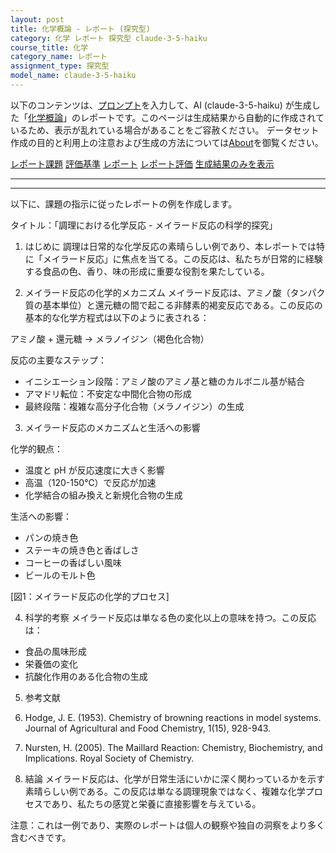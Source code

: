 ```yaml
---
layout: post
title: 化学概論 - レポート (探究型)
category: 化学 レポート 探究型 claude-3-5-haiku
course_title: 化学
category_name: レポート
assignment_type: 探究型
model_name: claude-3-5-haiku
---
```


以下のコンテンツは、[プロンプト](https://github.com/takedatoshiyuki/synthetic_assignments/tree/main/generated/化学/claude-3-5-haiku/prompt_レポート-探究型.md)を入力して、AI (claude-3-5-haiku) が生成した「[化学概論](/contents/化学/)」のレポートです。このページは生成結果から自動的に作成されているため、表示が乱れている場合があることをご容赦ください。
データセット作成の目的と利用上の注意および生成の方法については[About](/About)を御覧ください。

[レポート課題](../レポート課題-探究型)
[評価基準](../評価基準-探究型)
[レポート](../レポート-探究型)
[レポート評価](../レポート評価-探究型)
[生成結果のみを表示](https://github.com/takedatoshiyuki/synthetic_assignments/tree/main/generated/化学/claude-3-5-haiku/レポート-探究型.md)
  

***
***
  
以下に、課題の指示に従ったレポートの例を作成します。

タイトル：「調理における化学反応 - メイラード反応の科学的探究」

1. はじめに
調理は日常的な化学反応の素晴らしい例であり、本レポートでは特に「メイラード反応」に焦点を当てる。この反応は、私たちが日常的に経験する食品の色、香り、味の形成に重要な役割を果たしている。

2. メイラード反応の化学的メカニズム
メイラード反応は、アミノ酸（タンパク質の基本単位）と還元糖の間で起こる非酵素的褐変反応である。この反応の基本的な化学方程式は以下のように表される：

アミノ酸 + 還元糖 → メラノイジン（褐色化合物）

反応の主要なステップ：
- イニシエーション段階：アミノ酸のアミノ基と糖のカルボニル基が結合
- アマドリ転位：不安定な中間化合物の形成
- 最終段階：複雑な高分子化合物（メラノイジン）の生成

3. メイラード反応のメカニズムと生活への影響

化学的観点：
- 温度と pH が反応速度に大きく影響
- 高温（120-150℃）で反応が加速
- 化学結合の組み換えと新規化合物の生成

生活への影響：
- パンの焼き色
- ステーキの焼き色と香ばしさ
- コーヒーの香ばしい風味
- ビールのモルト色

[図1：メイラード反応の化学的プロセス]

4. 科学的考察
メイラード反応は単なる色の変化以上の意味を持つ。この反応は：
- 食品の風味形成
- 栄養価の変化
- 抗酸化作用のある化合物の生成

5. 参考文献
1. Hodge, J. E. (1953). Chemistry of browning reactions in model systems. Journal of Agricultural and Food Chemistry, 1(15), 928-943.
2. Nursten, H. (2005). The Maillard Reaction: Chemistry, Biochemistry, and Implications. Royal Society of Chemistry.

6. 結論
メイラード反応は、化学が日常生活にいかに深く関わっているかを示す素晴らしい例である。この反応は単なる調理現象ではなく、複雑な化学プロセスであり、私たちの感覚と栄養に直接影響を与えている。

注意：これは一例であり、実際のレポートは個人の観察や独自の洞察をより多く含むべきです。
